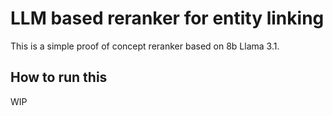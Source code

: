 # LLM based reranker for entity linking

This is a simple proof of concept reranker based on 8b Llama 3.1.

## How to run this

WIP